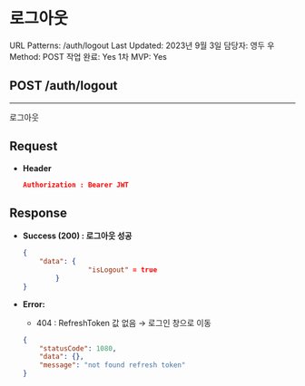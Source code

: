 # 로그아웃

URL Patterns: /auth/logout
Last Updated: 2023년 9월 3일
담당자: 영두 우
Method: POST
작업 완료: Yes
1차 MVP: Yes

## POST /auth/logout

---

로그아웃

## **Request**

- **Header**
    
    ```json
    Authorization : Bearer JWT
    ```
    

## Response

- **Success (200) : 로그아웃 성공**
    
    ```json
    {
        "data": {
    				"isLogout" = true
    		}
    }
    ```
    
- **Error:**
    - 404 : RefreshToken 값 없음 → 로그인 창으로 이동
    
    ```json
    {
        "statusCode": 1080,
        "data": {},
        "message": "not found refresh token"
    }
    ```